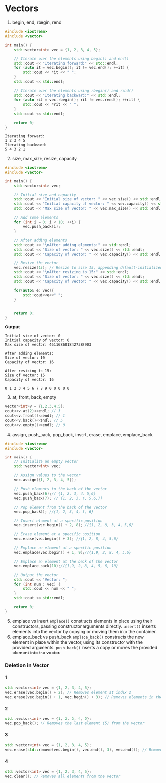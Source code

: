 # Vectors

1.  begin, end, rbegin, rend

```cpp
#include <iostream>
#include <vector>

int main() {
    std::vector<int> vec = {1, 2, 3, 4, 5};

    // Iterate over the elements using begin() and end()
    std::cout << "Iterating forward:" << std::endl;
    for (auto it = vec.begin(); it != vec.end(); ++it) {
        std::cout << *it << " ";
    }
    std::cout << std::endl;

    // Iterate over the elements using rbegin() and rend()
    std::cout << "Iterating backward:" << std::endl;
    for (auto rit = vec.rbegin(); rit != vec.rend(); ++rit) {
        std::cout << *rit << " ";
    }
    std::cout << std::endl;

    return 0;
}
```

```
Iterating forward:
1 2 3 4 5
Iterating backward:
5 4 3 2 1
```

2.  size, max_size, resize, capacity

```cpp
#include <iostream>
#include <vector>

int main() {
    std::vector<int> vec;

    // Initial size and capacity
    std::cout << "Initial size of vector: " << vec.size() << std::endl;
    std::cout << "Initial capacity of vector: " << vec.capacity() << std::endl;
    std::cout << "Max size of vector: " << vec.max_size() << std::endl;

    // Add some elements
    for (int i = 0; i < 10; ++i) {
        vec.push_back(i);
    }

    // After adding elements
    std::cout << "\nAfter adding elements:" << std::endl;
    std::cout << "Size of vector: " << vec.size() << std::endl;
    std::cout << "Capacity of vector: " << vec.capacity() << std::endl;

    // Resize the vector
    vec.resize(15); // Resize to size 15, appending default-initialized elements
    std::cout << "\nAfter resizing to 15:" << std::endl;
    std::cout << "Size of vector: " << vec.size() << std::endl;
    std::cout << "Capacity of vector: " << vec.capacity() << std::endl;

    for(auto& e: vec){
        std::cout<<e<<" ";
    }


    return 0;
}
```

**Output**

```
Initial size of vector: 0
Initial capacity of vector: 0
Max size of vector: 4611686018427387903

After adding elements:
Size of vector: 10
Capacity of vector: 16

After resizing to 15:
Size of vector: 15
Capacity of vector: 16

0 1 2 3 4 5 6 7 8 9 0 0 0 0 0
```

3. at, front, back, empty

```cpp
vector<int>v = {1,2,3,4,5};
cout<<v.at(2)<<endl; // 3
cout<<v.front()<<endl; // 1
cout<<v.back()<<endl; // 5
cout<<v.empty()<<endl; // 0
```

4. assign, push_back, pop_back, insert, erase, emplace, emplace_back

```cpp
#include <iostream>
#include <vector>

int main() {
    // Initialize an empty vector
    std::vector<int> vec;

    // Assign values to the vector
    vec.assign({1, 2, 3, 4, 5});

    // Push elements to the back of the vector
    vec.push_back(6);// {1, 2, 3, 4, 5,6}
    vec.push_back(7); // {1, 2, 3, 4, 5,6,7}

    // Pop element from the back of the vector
    vec.pop_back(); //{1, 2, 3, 4, 5, 6}

    // Insert element at a specific position
    vec.insert(vec.begin() + 2, 8); //{1, 2, 8, 3, 4, 5,6}

    // Erase element at a specific position
    vec.erase(vec.begin() + 3); //{1, 2, 8, 4, 5,6}

    // Emplace an element at a specific position
    vec.emplace(vec.begin() + 1, 9);//{1,9, 2, 8, 4, 5,6}

    // Emplace an element at the back of the vector
    vec.emplace_back(10);//{1,9, 2, 8, 4, 5, 6, 10}

    // Output the vector
    std::cout << "Vector: ";
    for (int num : vec) {
        std::cout << num << " ";
    }
    std::cout << std::endl;

    return 0;
}
```

5. emplace vs insert
   `emplace()` constructs elements in place using their constructors, passing constructor arguments directly.
   `insert()` inserts elements into the vector by copying or moving them into the container.
6. emplace_back vs push_back
   `emplace_back()` constructs the new element in place within the vector, using its constructor with the provided arguments.
   `push_back()` inserts a copy or moves the provided element into the vector.

### Deletion in Vector

#### 1

```cpp
std::vector<int> vec = {1, 2, 3, 4, 5};
vec.erase(vec.begin() + 2); // Removes element at index 2
vec.erase(vec.begin() + 1, vec.begin() + 3); // Removes elements in the range [1, 3)
```

#### 2

```cpp
std::vector<int> vec = {1, 2, 3, 4, 5};
vec.pop_back(); // Removes the last element (5) from the vector
```

#### 3

```cpp
std::vector<int> vec = {1, 2, 3, 4, 5};
vec.erase(std::remove(vec.begin(), vec.end(), 3), vec.end()); // Removes all occurrences of value 3
```

#### 4

```cpp
std::vector<int> vec = {1, 2, 3, 4, 5};
vec.clear(); // Removes all elements from the vector
```
